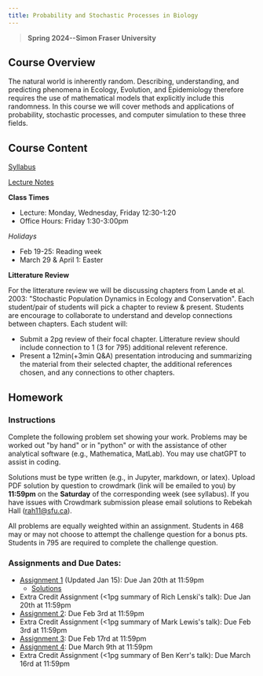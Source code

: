 ```yaml
---
title: Probability and Stochastic Processes in Biology
---
```


> **Spring 2024--Simon Fraser University**

## Course Overview
The natural world is inherently random. Describing, understanding, and predicting phenomena in Ecology, Evolution, and Epidemiology therefore requires the use of mathematical models that explicitly include this randomness.  In this course we will cover methods and applications of probability, stochastic processes, and computer simulation to these three fields.

## Course Content

[Syllabus](Math468_Syllabus.pdf)

[Lecture Notes](LectureNotes.md)

**Class Times**
- Lecture: Monday, Wednesday, Friday 12:30-1:20
- Office Hours: Friday 1:30-3:00pm

*Holidays*
- Feb 19-25: Reading week
- March 29 & April 1: Easter

**Litterature Review**

For the litterature review we will be discussing chapters from Lande et al. 2003: "Stochastic Population Dynamics in Ecology and Conservation".  Each student/pair of students will pick a chapter to review & present.  Students are encourage to collaborate to understand and develop connections between chapters. Each student will:
- Submit a 2pg review of their focal chapter. Litterature review should include connection to 1 (3 for 795) additional relevent reference.
- Present a 12min(+3min Q&A) presentation introducing and summarizing the material from their selected chapter, the additional references chosen, and any connections to other chapters.

## Homework 

### Instructions
Complete the following problem set showing your work. Problems may be worked out "by hand" or in "python" or with the assistance of other analytical software (e.g., Mathematica, MatLab).  You may use chatGPT to assist in coding.

Solutions must be type written (e.g., in Jupyter, markdown, or latex). Upload PDF solution by question to crowdmark (link will be emailed to you) by **11:59pm** on the **Saturday** of the corresponding week (see syllabus).  If you have issues with Crowdmark submission please email solutions to Rebekah Hall (rah11@sfu.ca).

All problems are equally weighted within an assignment. Students in 468 may or may not choose to attempt the challenge question for a bonus pts.  Students in 795 are required to complete the challenge question.

### Assignments and Due Dates:
- [Assignment 1](Assignment1.pdf) (Updated Jan 15): Due Jan 20th at 11:59pm
  - [Solutions](Assignment1_Solutions.pdf) 
- Extra Credit Assignment (<1pg summary of Rich Lenski's talk): Due Jan 20th at 11:59pm
- [Assignment 2](Assignment2.pdf): Due Feb 3rd at 11:59pm
- Extra Credit Assignment (<1pg summary of Mark Lewis's talk): Due Feb 3rd at 11:59pm
- [Assignment 3](Assignment3.pdf): Due Feb 17rd at 11:59pm
- [Assignment 4](Assignment4.pdf): Due March 9th at 11:59pm
- Extra Credit Assignment (<1pg summary of Ben Kerr's talk): Due March 16rd at 11:59pm
